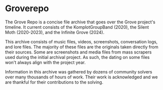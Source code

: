# Groverepo
The Grove Repo is a concise file archive that goes over the Grove project's timeline. It current consists of the KomplotGroupBand (2020), the Silent Moth (2020-2023), and the Infinite Grove (2024).

This archive consists of music files, videos, screenshots, conversation logs, and lore files. The majority of these files are the originals taken directly from their sources. Some are screenshots and media files from mass scrapers used during the initial archival project. As such, the dating on some files won't always align with the project year.

Information in this archive was gathered by dozens of community solvers over many thousands of hours of work. Their work is acknowledged and we are thankful for their contributions to the solving.
